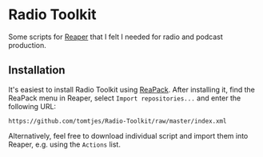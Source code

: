 # Radio Toolkit

Some scripts for [Reaper](https://www.reaper.fm) that I felt I needed for radio and podcast production. 

## Installation

It's easiest to install Radio Toolkit using [ReaPack](https://reapack.com). After installing it, find the ReaPack menu in Reaper, select `Import repositories...` and enter the following URL:

```
https://github.com/tomtjes/Radio-Toolkit/raw/master/index.xml
```

Alternatively, feel free to download individual script and import them into Reaper, e.g. using the `Actions` list.
